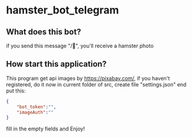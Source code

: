 # hamster_bot_telegram
## What does this bot?
if you send this message "/🐹", you'll receive a hamster photo
## How start this application?
This program get api images by https://pixabay.com/, if you haven't registered, do it now
in current folder of src, create file "settings.json" end put this:
```json
{
    "bot_token":"",
    "imageAuth":""
}
```
fill in the empty fields and Enjoy!